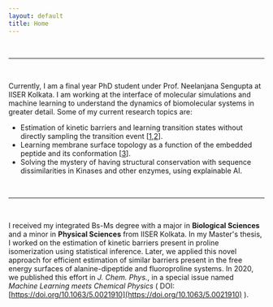 ```yaml
---
layout: default
title: Home
---
```


<div class="toggle-container">
    <div id="toggle-track">
        <div id="toggle-knob"></div>
    </div>
</div>

<script src="/assets/toggle.js"></script>

<!-- <div style="display: flex; align-items: center;">
    <img src="PallabDutta_Photo.jpg" alt="Your Photo" style="width:150px; border-radius: 50%; margin-right: 20px;">
    <div>
        <p style="text-align: justify;">
        🙏 Namaskar, this is Pallab Dutta! <br>
        👀 I’m a research scholar at IISER Kolkata, exploring the interface of computational chemistry and AI. 
        </p>
    </div>
</div> -->
<br/>

---

<br/>

Currently, I am a final year PhD student under Prof. Neelanjana Sengupta at IISER Kolkata. I am working at the interface of molecular simulations and machine learning to understand the dynamics of biomolecular systems in greater detail. Some of my current research topics are:
- Estimation of kinetic barriers and learning transition states without directly sampling the transition event [[1](https://doi.org/10.1002/cphc.202200595),[2](https://doi.org/10.1016/j.bpj.2023.02.010)].
- Learning membrane surface topology as a function of the embedded peptide and its conformation [[3](https://doi.org/10.1063/5.0250082)]. 
- Solving the mystery of having structural conservation with sequence dissimilarities in Kinases and other enzymes, using explainable AI.  

<br/>

---

<br/>

I received my integrated Bs-Ms degree with a major in **Biological Sciences** and a minor in **Physical Sciences** from IISER Kolkata. In my Master's thesis, I worked on the estimation of kinetic barriers present in proline isomerization using statistical inference. Later, we applied this novel approach for efficient estimation of similar barriers present in the free energy surfaces of alanine-dipeptide and fluoroproline systems. In 2020, we published this effort in *J. Chem. Phys.*, in a special issue named *Machine Learning meets Chemical Physics* ( DOI: [https://doi.org/10.1063/5.0021910](https://doi.org/10.1063/5.0021910) ).

<style>
  .site-footer {
    display: none;
  }
</style>

